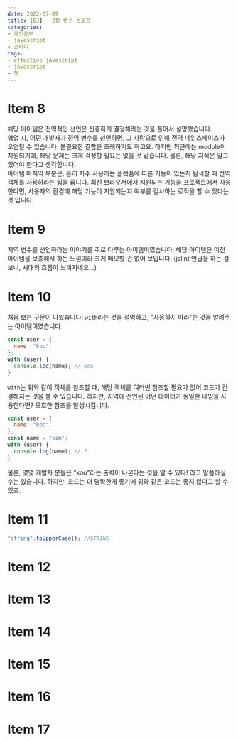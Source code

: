```yaml
---
date: 2022-07-09
title: [EJ] - 2장 변수 스코프
categories:
- 개인공부
- javascript
- 스터디
tags:
- effective javascript
- javascript
- 책
---
```


# Item 8

해당 아이템은 전역적인 선언은 신중하게 결정해라는 것을 풀어서 설명했습니다.  
협업 시, 어떤 개발자가 전역 변수를 선언하면, 그 사람으로 인해 전역 네임스페이스가 오염될 수 있습니다. 불필요한 결합을 초래하기도 하고요.
하지만 최근에는 module이 지원되기에, 해당 문제는 크게 걱정할 필요는 없을 것 같습니다. 물론, 해당 지식은 알고 있어야 한다고 생각합니다.  
아이템 마지막 부분은, 흔히 자주 사용하는 플랫폼에 따른 기능이 있는지 탐색할 때 전역 객체를 사용하라는 팁을 줍니다. 최신 브라우저에서 지원되는 기능을 프로젝트에서 사용한다면, 사용자의 환경에 해당 기능이 지원되는지 여부를 검사하는 로직을 할 수 있다는 것 입니다.

# Item 9

지역 변수를 선언하라는 이야기를 주로 다루는 아이템이였습니다. 해당 아이템은 이전 아이템을 보충해서 하는 느낌이라 크게 메모할 건 없어 보입니다. (jslint 언급을 하는 걸 보니, 시대의 흐름이 느껴지네요...)

# Item 10

처음 보는 구문이 나왔습니다! <code>with</code>라는 것을 설명하고, "사용하지 마라"는 것을 알려주는 아이템이였습니다.

```js
const user = {
  name: "koo",
};
with (user) {
  console.log(name); // koo
}
```

<code>with</code>는 위와 같이 객체를 참조할 때, 해당 객체를 여러번 참조할 필요가 없어 코드가 간결해지는 것을 볼 수 있습니다. 하지만, 지역에 선언된 어떤 데이터가 동일한 네임을 사용한다면? 모호한 참조를 발생시킵니다.

```js
const user = {
  name: "koo",
};
const name = "kim";
with (user) {
  console.log(name); // ?
}
```

물론, 몇몇 개발자 분들은 "koo"라는 출력이 나온다는 것을 알 수 있다! 라고 말씀하실 수는 있습니다. 하지만, 코드는 더 명확한게 좋기에 위와 같은 코드는 좋지 않다고 할 수 있죠.

# Item 11

```js
"string".toUpperCase(); //STRING
```

# Item 12

# Item 13

# Item 14

# Item 15

# Item 16

# Item 17
